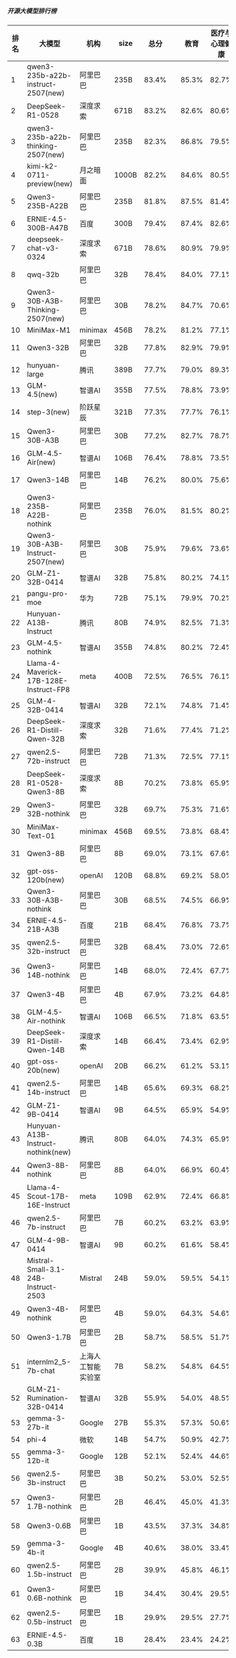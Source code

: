 ##### 开源大模型排行榜
|排名|大模型|机构|size|总分| |教育|医疗与心理健康|金融|法律与行政公务|推理与数学计算|语言与指令遵从|
|---|-----|---|-------|---|-|---|-----------|----|-----------|------------|-----------|
|1|qwen3-235b-a22b-instruct-2507(new)|阿里巴巴|235B|83.4%| |        85.3%|82.7%|81.7%|        79.3%|84.8%|86.6%|
|2|DeepSeek-R1-0528|深度求索|671B|83.2%| |        82.6%|80.6%|79.0%|        81.0%|88.3%|87.6%|
|3|qwen3-235b-a22b-thinking-2507(new)|阿里巴巴|235B|82.3%| |        86.8%|79.5%|79.6%|        78.3%|86.9%|82.6%|
|4|kimi-k2-0711-preview(new)|月之暗面|1000B|82.2%| |        84.6%|80.5%|78.6%|        78.7%|82.5%|88.2%|
|5|Qwen3-235B-A22B|阿里巴巴|235B|81.8%| |        87.5%|81.4%|79.3%|        81.0%|80.5%|81.4%|
|6|ERNIE-4.5-300B-A47B|百度|300B|79.4%| |        87.4%|82.6%|78.9%|        73.2%|65.7%|88.5%|
|7|deepseek-chat-v3-0324|深度求索|671B|78.6%| |        80.9%|79.9%|76.8%|        75.0%|74.6%|84.1%|
|8|qwq-32b|阿里巴巴|32B|78.4%| |        84.0%|77.1%|78.6%|        73.8%|76.6%|80.2%|
|9|Qwen3-30B-A3B-Thinking-2507(new)|阿里巴巴|30B|78.2%| |        84.7%|70.6%|71.8%|        75.7%|83.9%|82.6%|
|10|MiniMax-M1|minimax|456B|78.2%| |        81.2%|77.1%|78.0%|        73.0%|79.9%|79.8%|
|11|Qwen3-32B|阿里巴巴|32B|77.8%| |        82.9%|79.9%|79.7%|        69.3%|75.3%|79.5%|
|12|hunyuan-large|腾讯|389B|77.7%| |        79.0%|89.3%|83.5%|        75.2%|60.2%|79.0%|
|13|GLM-4.5(new)|智谱AI|355B|77.5%| |        78.8%|73.9%|76.9%|        72.7%|80.1%|82.7%|
|14|step-3(new)|阶跃星辰|321B|77.3%| |        77.7%|76.1%|73.5%|        73.0%|81.7%|81.7%|
|15|Qwen3-30B-A3B|阿里巴巴|30B|77.2%| |        82.7%|78.7%|78.4%|        62.8%|78.3%|82.3%|
|16|GLM-4.5-Air(new)|智谱AI|106B|76.4%| |        78.8%|73.5%|71.3%|        69.7%|80.5%|84.4%|
|17|Qwen3-14B|阿里巴巴|14B|76.2%| |        80.0%|75.6%|80.2%|        66.2%|76.2%|79.0%|
|18|Qwen3-235B-A22B-nothink|阿里巴巴|235B|76.0%| |        81.5%|80.2%|73.6%|        73.3%|65.6%|82.1%|
|19|Qwen3-30B-A3B-Instruct-2507(new)|阿里巴巴|30B|75.9%| |        79.6%|73.6%|73.2%|        66.7%|82.2%|80.0%|
|20|GLM-Z1-32B-0414|智谱AI|32B|75.8%| |        80.2%|74.1%|74.0%|        71.7%|76.7%|78.2%|
|21|pangu-pro-moe|华为|72B|75.1%| |        79.9%|70.2%|82.8%|        68.7%|69.7%|79.2%|
|22|Hunyuan-A13B-Instruct|腾讯|80B|74.9%| |        82.5%|71.3%|69.4%|        72.3%|73.4%|80.6%|
|23|GLM-4.5-nothink|智谱AI|355B|74.8%| |        80.2%|72.4%|73.7%|        69.3%|71.1%|82.1%|
|24|Llama-4-Maverick-17B-128E-Instruct-FP8|meta|400B|72.5%| |        76.5%|76.1%|72.1%|        64.5%|66.8%|78.7%|
|25|GLM-4-32B-0414|智谱AI|32B|72.1%| |        74.8%|71.4%|72.7%|        69.0%|64.8%|79.8%|
|26|DeepSeek-R1-Distill-Qwen-32B|深度求索|32B|71.6%| |        77.4%|71.2%|72.8%|        65.5%|68.6%|74.1%|
|27|qwen2.5-72b-instruct|阿里巴巴|72B|71.3%| |        72.5%|77.1%|74.2%|        63.0%|63.6%|77.3%|
|28|DeepSeek-R1-0528-Qwen3-8B|深度求索|8B|70.2%| |        73.8%|65.9%|67.4%|        58.5%|76.1%|79.7%|
|29|Qwen3-32B-nothink|阿里巴巴|32B|69.7%| |        75.3%|71.6%|68.3%|        62.7%|63.8%|76.8%|
|30|MiniMax-Text-01|minimax|456B|69.5%| |        73.8%|68.4%|69.2%|        65.7%|60.5%|79.8%|
|31|Qwen3-8B|阿里巴巴|8B|69.0%| |        73.1%|67.6%|71.4%|        64.0%|61.5%|76.6%|
|32|gpt-oss-120b(new)|openAI|120B|68.8%| |        69.2%|58.0%|57.9%|        59.3%|87.8%|80.9%|
|33|Qwen3-30B-A3B-nothink|阿里巴巴|30B|68.5%| |        74.5%|66.9%|70.2%|        58.3%|62.7%|78.0%|
|34|ERNIE-4.5-21B-A3B|百度|21B|68.4%| |        76.8%|73.7%|68.1%|        61.3%|51.0%|79.4%|
|35|qwen2.5-32b-instruct|阿里巴巴|32B|68.4%| |        73.0%|72.6%|69.2%|        59.7%|57.2%|78.7%|
|36|Qwen3-14B-nothink|阿里巴巴|14B|68.0%| |        72.4%|67.7%|68.2%|        63.0%|63.4%|73.1%|
|37|Qwen3-4B|阿里巴巴|4B|67.9%| |        73.2%|64.8%|70.6%|        53.0%|69.4%|76.2%|
|38|GLM-4.5-Air-nothink|智谱AI|106B|66.5%| |        71.8%|63.5%|68.8%|        52.3%|66.0%|76.4%|
|39|DeepSeek-R1-Distill-Qwen-14B|深度求索|14B|66.4%| |        73.4%|62.9%|68.8%|        50.3%|67.7%|75.0%|
|40|gpt-oss-20b(new)|openAI|20B|66.2%| |        61.2%|53.1%|60.8%|        59.7%|83.2%|79.2%|
|41|qwen2.5-14b-instruct|阿里巴巴|14B|65.6%| |        69.3%|68.2%|67.7%|        58.2%|54.8%|75.5%|
|42|GLM-Z1-9B-0414|智谱AI|9B|64.5%| |        65.9%|54.9%|65.8%|        56.5%|70.8%|73.2%|
|43|Hunyuan-A13B-Instruct-nothink(new)|腾讯|80B|64.0%| |        74.3%|65.9%|54.5%|        58.0%|55.5%|75.9%|
|44|Qwen3-8B-nothink|阿里巴巴|8B|64.0%| |        66.9%|60.4%|67.7%|        52.7%|60.9%|75.6%|
|45|Llama-4-Scout-17B-16E-Instruct|meta|109B|62.9%| |        72.4%|66.8%|61.9%|        44.5%|58.9%|73.0%|
|46|qwen2.5-7b-instruct|阿里巴巴|7B|60.2%| |        63.2%|63.9%|66.3%|        46.0%|50.5%|71.4%|
|47|GLM-4-9B-0414|智谱AI|9B|60.2%| |        61.6%|58.4%|64.1%|        51.5%|53.7%|72.0%|
|48|Mistral-Small-3.1-24B-Instruct-2503|Mistral|24B|59.0%| |        59.5%|54.1%|60.1%|        46.0%|59.9%|74.3%|
|49|Qwen3-4B-nothink|阿里巴巴|4B|59.0%| |        64.3%|54.6%|63.4%|        39.0%|60.6%|71.8%|
|50|Qwen3-1.7B|阿里巴巴|2B|58.7%| |        58.5%|51.7%|59.1%|        46.0%|64.1%|73.0%|
|51|internlm2_5-7b-chat|上海人工智能实验室|7B|58.2%| |        54.8%|64.5%|62.4%|        50.7%|47.4%|69.6%|
|52|GLM-Z1-Rumination-32B-0414|智谱AI|32B|55.9%| |        54.0%|48.5%|51.8%|        47.2%|67.1%|66.5%|
|53|gemma-3-27b-it|Google|27B|55.3%| |        57.3%|50.6%|56.4%|        39.7%|61.7%|66.0%|
|54|phi-4|微软|14B|54.7%| |        50.9%|42.7%|57.7%|        45.0%|61.8%|70.3%|
|55|gemma-3-12b-it|Google|12B|52.1%| |        52.4%|44.6%|47.7%|        42.5%|61.2%|64.3%|
|56|qwen2.5-3b-instruct|阿里巴巴|3B|50.2%| |        53.0%|52.5%|52.5%|        37.4%|42.8%|63.0%|
|57|Qwen3-1.7B-nothink|阿里巴巴|2B|46.4%| |        45.0%|41.3%|49.9%|        22.0%|50.9%|69.2%|
|58|Qwen3-0.6B|阿里巴巴|1B|43.5%| |        37.3%|34.8%|40.5%|        30.7%|51.2%|66.9%|
|59|gemma-3-4b-it|Google|4B|40.6%| |        38.0%|33.4%|39.4%|        28.5%|49.5%|54.6%|
|60|qwen2.5-1.5b-instruct|阿里巴巴|2B|39.9%| |        45.8%|46.1%|44.6%|        27.2%|28.4%|47.2%|
|61|Qwen3-0.6B-nothink|阿里巴巴|1B|34.4%| |        30.4%|29.5%|35.5%|        27.0%|32.1%|52.1%|
|62|qwen2.5-0.5b-instruct|阿里巴巴|1B|29.9%| |        29.5%|27.7%|35.0%|        21.9%|26.9%|38.4%|
|63|ERNIE-4.5-0.3B|百度|1B|28.4%| |        23.4%|24.2%|27.2%|        29.0%|23.4%|43.2%|
